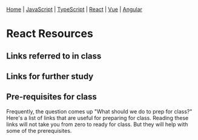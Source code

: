 [Home](README.md) | [JavaScript](javascript.md) | [TypeScript](typescript.md) | [React](react.md) | [Vue](vue.md) | [Angular](angular.md)

# React Resources

## Links referred to in class

## Links for further study

## Pre-requisites for class

Frequently, the question comes up "What should we do to prep for class?" Here's a list of links that are useful for preparing for class. Reading these links will not take you from zero to ready for class. But they will help with some of the prerequisites. 